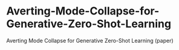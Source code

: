 # Averting-Mode-Collapse-for-Generative-Zero-Shot-Learning
Averting Mode Collapse for Generative Zero-Shot Learning (paper)
